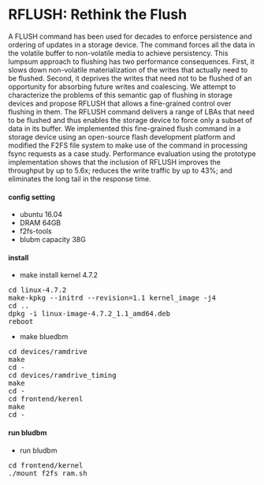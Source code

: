 RFLUSH: Rethink the Flush
=======================================
A FLUSH command has been used for decades to enforce persistence and ordering of updates in a storage device. The command forces all the data in the volatile buffer to non-volatile media to achieve persistency. This lumpsum approach to flushing has two performance consequences. First, it slows down non-volatile materialization of the writes that actually need to be flushed. Second, it deprives the writes that need not to be flushed of an opportunity for absorbing future writes and coalescing. We attempt to characterize the problems of this semantic gap of flushing in storage devices and propose RFLUSH that allows a fine-grained control over flushing in them. The RFLUSH command delivers a range of LBAs that need to be flushed and thus enables the storage device to force only a subset of data in its buffer. We implemented this fine-grained flush command in a storage device using an open-source flash development platform and modified the F2FS file system to make use of the command in processing fsync requests as a case study. Performance evaluation using the prototype implementation shows that the inclusion of RFLUSH improves the throughput by up to 5.6x; reduces the write traffic by up to 43%; and eliminates the long tail in the response time.


#### config setting
* ubuntu 16.04
* DRAM 64GB
* f2fs-tools
* blubm capacity 38G

#### install
* make install kernel 4.7.2

<pre>cd linux-4.7.2
make-kpkg --initrd --revision=1.1 kernel_image -j4
cd ..
dpkg -i linux-image-4.7.2_1.1_amd64.deb
reboot
</pre>
 
* make bluedbm
<pre>cd devices/ramdrive
make
cd -
cd devices/ramdrive_timing
make 
cd -
cd frontend/kerenl
make
cd -
</pre>

#### run bludbm
* run bludbm
<pre>cd frontend/kernel
./mount_f2fs_ram.sh
</pre>







